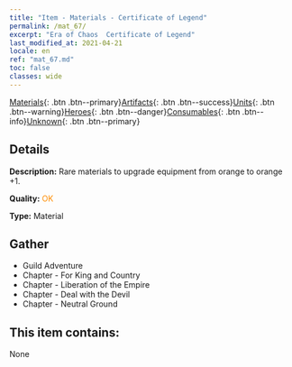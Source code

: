 ```yaml
---
title: "Item - Materials - Certificate of Legend"
permalink: /mat_67/
excerpt: "Era of Chaos  Certificate of Legend"
last_modified_at: 2021-04-21
locale: en
ref: "mat_67.md"
toc: false
classes: wide
---
```

 [Materials](/Items/){: .btn .btn--primary}[Artifacts](/Items/Artifacts/){: .btn .btn--success}[Units](/Items/Units/){: .btn .btn--warning}[Heroes](/Items/Heroes/){: .btn .btn--danger}[Consumables](/Items/Consumables/){: .btn .btn--info}[Unknown](/Items/Unknown/){: .btn .btn--primary}

## Details
 **Description:** Rare materials to upgrade equipment from orange to orange +1.

 **Quality:** <span style="color: #FF8C00">OK</span>

 **Type:** Material

## Gather

*    Guild Adventure 
*    Chapter - For King and Country 
*    Chapter - Liberation of the Empire 
*    Chapter - Deal with the Devil 
*    Chapter - Neutral Ground 

## This item contains:

  None

